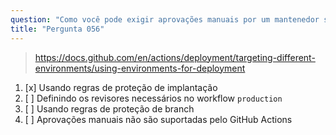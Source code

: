 ```yaml
---
question: "Como você pode exigir aprovações manuais por um mantenedor se a execução do workflow estiver direcionada ao ambiente `production`?"
title: "Pergunta 056"
---
```


> https://docs.github.com/en/actions/deployment/targeting-different-environments/using-environments-for-deployment
1. [x] Usando regras de proteção de implantação
1. [ ] Definindo os revisores necessários no workflow `production`
1. [ ] Usando regras de proteção de branch
1. [ ] Aprovações manuais não são suportadas pelo GitHub Actions

